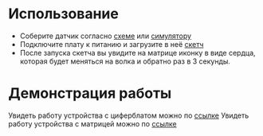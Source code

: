 # Использование

- Соберите датчик согласно [схеме](shiftregisters_matrix.pdf) или [симулятору](https://www.tinkercad.com/things/51zZE3pT7xg/editel?returnTo=%2Fdashboard)
- Подключите плату к питанию и загрузите в неё [скетч](shiftregisters_matrix.ino)
- После запуска скетча вы увидите на матрице иконку в виде сердца, которая будет меняться на волка и обратно раз в 3 секунды.

# Демонстрация работы

Увидеть работу устройства с циферблатом можно по [ссылке](https://drive.google.com/file/d/1l0ke3oEgSJshuSIaiZR-5_vBYH-vz-Oy/view?usp=sharing)
Увидеть работу устройства с матрицей можно по [ссылке](https://drive.google.com/file/d/1l02-8tL6PcBJrOh6tqt1yPrROL46Uszr/view?usp=sharing)